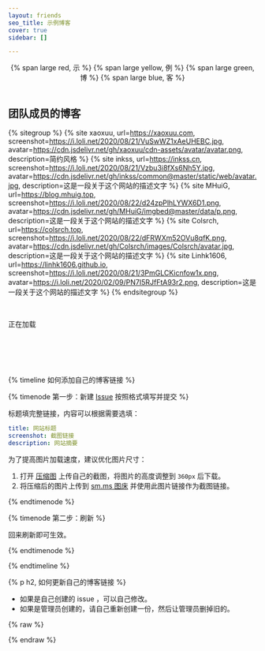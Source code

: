 ```yaml
---
layout: friends
seo_title: 示例博客
cover: true
sidebar: []

---
```


<center>
{% span large red, 示 %}
{% span large yellow, 例 %}
{% span large green, 博 %}
{% span large blue, 客 %}
</center>
<br>

## 团队成员的博客

{% sitegroup %}
{% site xaoxuu, url=https://xaoxuu.com, screenshot=https://i.loli.net/2020/08/21/VuSwWZ1xAeUHEBC.jpg, avatar=https://cdn.jsdelivr.net/gh/xaoxuu/cdn-assets/avatar/avatar.png, description=简约风格 %}
{% site inkss, url=https://inkss.cn, screenshot=https://i.loli.net/2020/08/21/Vzbu3i8fXs6Nh5Y.jpg, avatar=https://cdn.jsdelivr.net/gh/inkss/common@master/static/web/avatar.jpg, description=这是一段关于这个网站的描述文字 %}
{% site MHuiG, url=https://blog.mhuig.top, screenshot=https://i.loli.net/2020/08/22/d24zpPlhLYWX6D1.png, avatar=https://cdn.jsdelivr.net/gh/MHuiG/imgbed@master/data/p.png, description=这是一段关于这个网站的描述文字 %}
{% site Colsrch, url=https://colsrch.top, screenshot=https://i.loli.net/2020/08/22/dFRWXm52OVu8qfK.png, avatar=https://cdn.jsdelivr.net/gh/Colsrch/images/Colsrch/avatar.jpg, description=这是一段关于这个网站的描述文字 %}
{% site Linhk1606, url=https://linhk1606.github.io, screenshot=https://i.loli.net/2020/08/21/3PmGLCKicnfow1x.png, avatar=https://i.loli.net/2020/02/09/PN7I5RJfFtA93r2.png, description=这是一段关于这个网站的描述文字 %}
{% endsitegroup %}


<br>

<div class="examples"><div class="loading"><i class="fa fa-cog fa-2x fa-spin"></i><p>正在加载</p></div></div>

<br>


<!-- more -->

<br><br>

{% timeline 如何添加自己的博客链接 %}

{% timenode 第一步：新建 [Issue](https://github.com/volantis-x/examples/issues/) 按照格式填写并提交 %}

标题填完整链接，内容可以根据需要选填：

```yaml
title: 网站标题
screenshot: 截图链接
description: 网站摘要
```

为了提高图片加载速度，建议优化图片尺寸：
1. 打开 [压缩图](https://www.yasuotu.com/) 上传自己的截图，将图片的高度调整到 `360px` 后下载。
2. 将压缩后的图片上传到 [sm.ms 图床](https://sm.ms/) 并使用此图片链接作为截图链接。

{% endtimenode %}

{% timenode 第二步：刷新 %}

回来刷新即可生效。

{% endtimenode %}

{% endtimeline %}

{% p h2, 如何更新自己的博客链接 %}

- 如果是自己创建的 issue ，可以自己修改。
- 如果是管理员创建的，请自己重新创建一份，然后让管理员删掉旧的。


{% raw %}
<script>
let issue_cfg = new Object();
issue_cfg.group = ['latest', 'v6', 'v5', 'v4', 'v3', 'v2', 'v1', 'v0'];
issue_cfg.repo = 'https://api.github.com/repos/volantis-x/examples/issues?sort=updated&state=open&page=1&per_page=100';
function parseData(data) {
  let groups = new Object();
  if (data.length > 0) {
    for (i = 0; i < data.length; i++) {
      let issue = data[i];
      let lbs = issue.labels;
      if (lbs.length > 0) {
        for (j = 0; j < lbs.length; j++) {
          let lb = lbs[j].name;
          if (issue_cfg.group.includes(lb)) {
            let obj = groups[lb];
            if (obj == undefined) {
              obj = new Object();
              obj.name = lbs[j].description;
              obj.items = [issue];
              groups[lb] = obj;
            } else {
              obj.items.push(issue);
              groups[lb] = obj;
            }
          }
        }
      }
    }
  }
  return groups;
}
function loadExamples() {
  $.get(issue_cfg.repo, function(data, status) {
    let dt = parseData(data);
    $('div.examples .loading').remove();
    for (i = 0; i < issue_cfg.group.length; i++) {
      let lb = issue_cfg.group[i];
      let groupData = dt[lb];
      if (groupData == undefined) {
        continue;
      }
      $('div.examples').append('<h2>' + groupData.name + '</h2>');
      $('div.examples').append('<div class="site-card-group ' + lb + '"></div>');
      // layout items
      for (j = 0; j < groupData.items.length; j++) {
        let issue = groupData.items[j];
        // get title
        let title = issue.body.match(/title:[^\n]*\n/);
        if (title && title.length > 0) {
          title = title[0].replace(/(title:[\s]*|[\r\n]*)/g,'');
        }
        // get screenshot
        let screenshot = issue.body.match(/screenshot:[^\n]*\n/);
        if (screenshot && screenshot.length > 0) {
          screenshot = screenshot[0].replace(/(screenshot:[\s]*|[\r\n]*)/g,'');
        }
        // get avatar
        let avatar = issue.body.match(/avatar:[^\n]*\n/);
        if (avatar && avatar.length > 0) {
          avatar = avatar[0].replace(/(avatar:[\s]*|[\r\n]*)/g,'');
        }
        // get desc
        let desc = issue.body.match(/description:[^\n]*\n/);
        if (desc && desc.length > 0) {
          desc = desc[0].replace(/(description:[\s]*|[\r\n]*)/g,'');
        }

        let imgTag = '';
        if (screenshot.length > 0) {
          imgTag = '<div class="img"><img no-lazy src="' + screenshot + '" onerror="javascript:this.src=\'https://cdn.jsdelivr.net/gh/volantis-x/cdn-wallpaper-minimalist/2020/052.jpg\';"/></div>';
        } else {
          imgTag = '<div class="img"><img no-lazy src="https://cdn.jsdelivr.net/gh/volantis-x/cdn-wallpaper-minimalist/2020/052.jpg"/></div>';
        }
        let infoTag = '<div class="info">';
        if (avatar && avatar.length > 0) {
          infoTag += '<img no-lazy src="' + avatar + '" onerror="javascript:this.src=\'https://cdn.jsdelivr.net/gh/volantis-x/cdn-wallpaper-minimalist/2020/052.jpg\';"/>';
        }
        infoTag += '<span class="title">' + title + '</span><span class="desc">' + desc + '</span></div>';
        let cardTag = "<a class='site-card' target='_blank' href='" + issue.title + "'>" + imgTag + infoTag + "</a>";
        $('div.examples .site-card-group.' + lb).append(cardTag);
      }
    }
  });
}

document.addEventListener('DOMContentLoaded', function () {
  loadExamples();
});
loadExamples();
</script>
{% endraw %}
